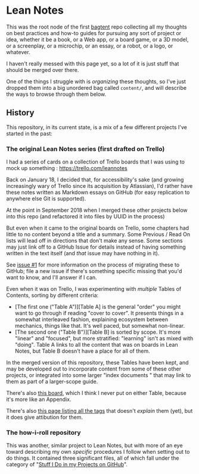 # Lean Notes

This was the root node of the first [bagtent][] repo collecting all my thoughts on best practices and how-to guides for pursuing any sort of project or idea, whether it be a book, or a Web app, or a board game, or a 3D model, or a screenplay, or a microchip, or an essay, or a robot, or a logo, or whatever.

[bagtent]: ba00b8cb-9d05-4aef-bd50-0990f82dd723.md

I haven't really messed with this page yet, so a lot of it is just stuff that should be merged over there.

One of the things I struggle with is *organizing* these thoughts, so I've just dropped them into a big unordered bag called `content/`, and will describe the ways to browse through them below.

## History

This repository, in its current state, is a mix of a few different projects I've started in the past:

### The original Lean Notes series (first drafted on Trello)

I had a series of cards on a collection of Trello boards that I was using to mock up something : https://trello.com/leannotes

Back on January 18, I decided that, for accessibility's sake (and growing increasingly wary of Trello since its acquisition by Atlassian), I'd rather have these notes written as Markdown essays on GitHub (for easy replication to anywhere else Git is supported).

At the point in September 2018 when I merged these other projects below into this repo (and refactored it into files by UUID in the process)

But even when it came to the original boards on Trello, some chapters had little to no content beyond a title and a summary. Some Previous / Read On lists will lead off in directions that don't make any sense. Some sections may just link off to a GitHub Issue for details instead of having something written in the text itself (and *that* issue may have nothing in it).

See [issue #1](https://github.com/stuartpb/leannotes/issues/1) for more information on the process of migrating these to GitHub; file a new issue if there's something specific missing that you'd want to know, and I'll answer if I can.

Even when it was on Trello, I was experimenting with *multiple* Tables of Contents, sorting by different criteria:

- [The first one ("Table A")][Table A] is the general "order" you might want to go through if reading "cover to cover". It presents things in a somewhat interleaved fashion, explaining ecosystem between mechanics, things like that. It's well paced, but somewhat non-linear.
- [The second one ("Table B")][Table B] is sorted by scope. It's more "linear" and "focused", but more stratified: "learning" isn't as mixed with "doing". Table A links to all the content that was on boards in Lean Notes, but Table B doesn't have a place for all of them.

In the merged version of this repository, these Tables have been kept, and may be developed out to incorporate content from some of these other projects, or integrated into some larger "index documents " that may link to them as part of a larger-scope guide.

There's also [this board][The Dark Side], which I think I never put on either Table, because it's more like an Appendix.

[The Dark Side]: 63e8cc20-12e4-448b-97c2-30b16d9e6374.md

There's also [this page listing all the tags][Tag readme] that doesn't *explain* them (yet), but it does give attibution for them.

[Tag readme]: ced13582-8e1a-4b38-9469-896206590dfb.md

### The how-i-roll repository

This was another, similar project to Lean Notes, but with more of an eye toward describing my own *specific* procedures I follow when setting out to do things. It contained three significant files, all of which fall under the category of "[Stuff I Do in my Projects on GitHub][]".

[Stuff I Do in my Projects on GitHub]: 9e243c1d-4c37-4b69-9da5-e6e949f962fd.md
